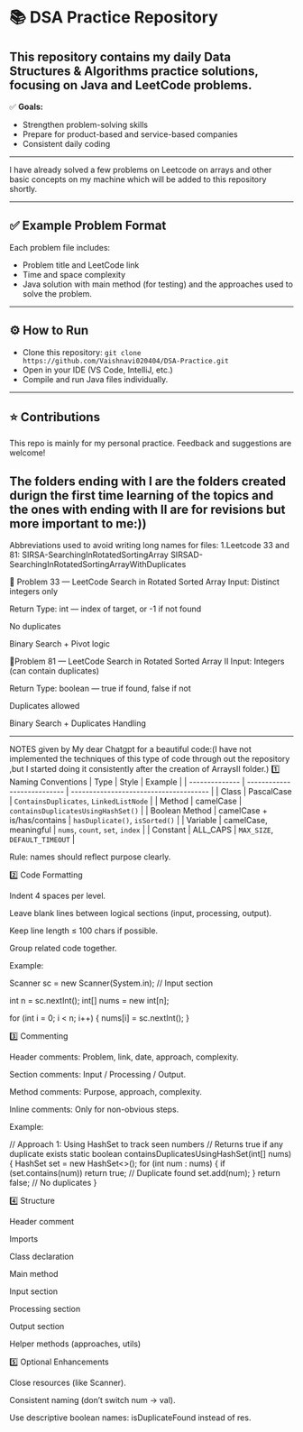 # 📚 DSA Practice Repository

This repository contains my daily Data Structures & Algorithms practice solutions, focusing on Java and LeetCode problems.  
---

✅ **Goals:**
- Strengthen problem-solving skills
- Prepare for product-based and service-based companies
- Consistent daily coding

---

I have already solved a few problems on Leetcode on arrays and other basic concepts on my machine which will be added to this repository shortly.

---

## ✅ Example Problem Format

Each problem file includes:
- Problem title and LeetCode link
- Time and space complexity
- Java solution with main method (for testing) and the approaches used to solve the problem.

---

## ⚙️ How to Run

- Clone this repository:
  `git clone https://github.com/Vaishnavi020404/DSA-Practice.git`
- Open in your IDE (VS Code, IntelliJ, etc.)
- Compile and run Java files individually.

---

## ⭐ Contributions

This repo is mainly for my personal practice.
Feedback and suggestions are welcome!

The folders ending with I are the folders created durign the first time learning of the topics and the ones with ending with II are for revisions but more important to me:))
---

Abbreviations used to avoid writing long names for files:
1.Leetcode 33 and 81:
SIRSA-SearchingInRotatedSortingArray
SIRSAD-SearchingInRotatedSortingArrayWithDuplicates 

🔹 Problem 33 — LeetCode Search in Rotated Sorted Array
Input: Distinct integers only

Return Type: int — index of target, or -1 if not found

No duplicates

Binary Search + Pivot logic

🔹Problem 81 — LeetCode Search in Rotated Sorted Array II
Input: Integers (can contain duplicates)

Return Type: boolean — true if found, false if not

Duplicates allowed

Binary Search + Duplicates Handling


---

NOTES given by My dear Chatgpt for a beautiful code:(I have not implemented the techniques of this type of code through out the repository ,but I started doing it consistently after the creation of ArraysII folder.)
1️⃣ Naming Conventions
| Type           | Style                       | Example                                |
| -------------- | --------------------------- | -------------------------------------- |
| Class          | PascalCase                  | `ContainsDuplicates`, `LinkedListNode` |
| Method         | camelCase                   | `containsDuplicatesUsingHashSet()`     |
| Boolean Method | camelCase + is/has/contains | `hasDuplicate()`, `isSorted()`         |
| Variable       | camelCase, meaningful       | `nums`, `count`, `set`, `index`        |
| Constant       | ALL\_CAPS                   | `MAX_SIZE`, `DEFAULT_TIMEOUT`          |


Rule: names should reflect purpose clearly.

2️⃣ Code Formatting

Indent 4 spaces per level.

Leave blank lines between logical sections (input, processing, output).

Keep line length ≤ 100 chars if possible.

Group related code together.

Example:

Scanner sc = new Scanner(System.in); // Input section

int n = sc.nextInt();
int[] nums = new int[n];

for (int i = 0; i < n; i++) {
    nums[i] = sc.nextInt();
}

3️⃣ Commenting

Header comments: Problem, link, date, approach, complexity.

Section comments: Input / Processing / Output.

Method comments: Purpose, approach, complexity.

Inline comments: Only for non-obvious steps.

Example:

// Approach 1: Using HashSet to track seen numbers
// Returns true if any duplicate exists
static boolean containsDuplicatesUsingHashSet(int[] nums) {
    HashSet<Integer> set = new HashSet<>();
    for (int num : nums) {
        if (set.contains(num)) return true; // Duplicate found
        set.add(num);
    }
    return false; // No duplicates
}

4️⃣ Structure

Header comment

Imports

Class declaration

Main method

Input section

Processing section

Output section

Helper methods (approaches, utils)

5️⃣ Optional Enhancements

Close resources (like Scanner).

Consistent naming (don’t switch num → val).

Use descriptive boolean names: isDuplicateFound instead of res.




